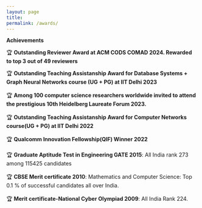 ```yaml
---
layout: page
title: 
permalink: /awards/
---
```


**Achievements**

🏆 **Outstanding Reviewer Award at ACM CODS COMAD 2024. Rewarded to top 3 out of 49 reviewers**

🏆 **Outstanding Teaching Assistanship Award for Database Systems + Graph Neural Networks course (UG + PG) at IIT Delhi 2023**
<br/> <br/>
🏆 **Among 100 computer science researchers worldwide invited to attend the prestigious 10th Heidelberg Laureate Forum 2023.**
<br/> <br/>
🏆 **Outstanding Teaching Assistanship Award for Computer Networks course(UG + PG) at IIT Delhi 2022**
<br/> <br/>
🏆 **Qualcomm Innovation Fellowship(QIF) Winner 2022**
<br/> <br/>
🏆 **Graduate Aptitude Test in Engineering GATE 2015**: All India rank 273 among 115425 candidates
<br/> <br/>
🏆 **CBSE Merit certificate 2010**: Mathematics and Computer Science: Top 0.1 % of successful candidates all over India. 
<br/><br/>
🏆 **Merit certificate-National Cyber Olympiad 2009**:  All India Rank 224.



